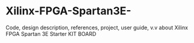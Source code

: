 # Xilinx-FPGA-Spartan3E-
Code, design description, references, project, user guide, v.v about Xilinx FPGA Spartan 3E Starter KIT BOARD 
